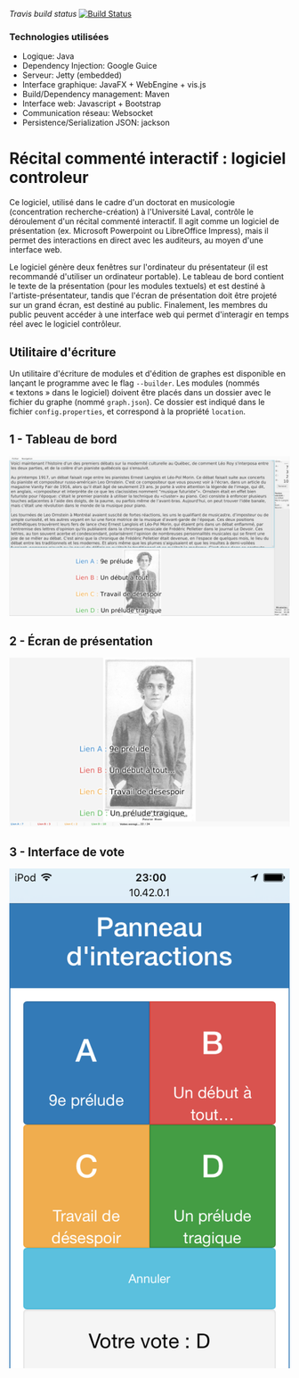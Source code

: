 *Travis build status*
[![Build Status](https://travis-ci.com/LeMikaelF/recitalinteractif.svg?branch=master)](https://travis-ci.com/LeMikaelF/recitalinteractif)

### Technologies utilisées
* Logique: Java
* Dependency Injection: Google Guice
* Serveur: Jetty (embedded)
* Interface graphique: JavaFX + WebEngine + vis.js
* Build/Dependency management: Maven
* Interface web: Javascript + Bootstrap
* Communication réseau: Websocket
* Persistence/Serialization JSON: jackson

# Récital commenté interactif : logiciel controleur


Ce logiciel, utilisé dans le cadre d'un doctorat en musicologie (concentration recherche-création) à l'Université Laval, contrôle le déroulement d'un récital commenté interactif. Il agit comme un logiciel de présentation (ex. Microsoft Powerpoint ou LibreOffice Impress), mais il permet des interactions en direct avec les auditeurs, au moyen d'une interface web.

Le logiciel génère deux fenêtres sur l'ordinateur du présentateur (il est recommandé d'utiliser un ordinateur portable). Le tableau de bord contient le texte de la présentation (pour les modules textuels) et est destiné à l'artiste-présentateur, tandis que l'écran de présentation doit être projeté sur un grand écran, est destiné au public. Finalement, les membres du public peuvent accéder à une interface web qui permet d'interagir en temps réel avec le logiciel contrôleur.

## Utilitaire d'écriture
Un utilitaire d'écriture de modules et d'édition de graphes est disponible en lançant le programme avec le flag `--builder`. Les modules (nommés « textons » dans le logiciel) doivent être placés dans un dossier avec le fichier du graphe (nommé `graph.json`). Ce dossier est indiqué dans le fichier `config.properties`, et correspond à la propriété `location`.

## 1 - Tableau de bord
![Capture d'écran du tableau de bord](img/Tableau%20de%20bord.png)

## 2 - Écran de présentation
![Capture d'écran de l'écran de présentation](img/Écran%20de%20présentation.png)

## 3 - Interface de vote
![Capture d'écran de l'interface de vote](img/Interface%20de%20vote.png)
